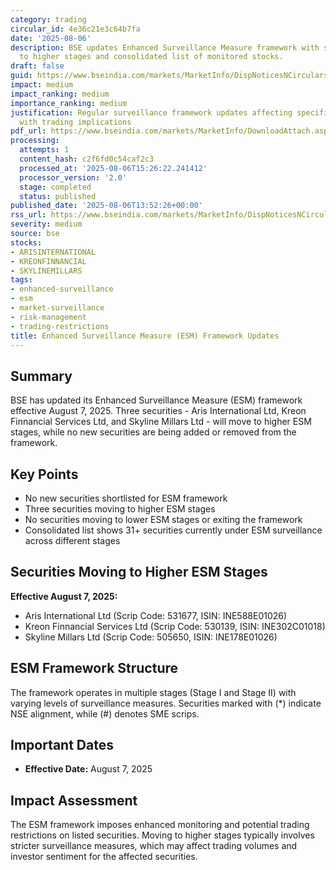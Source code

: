 ```yaml
---
category: trading
circular_id: 4e36c21e3c64b7fa
date: '2025-08-06'
description: BSE updates Enhanced Surveillance Measure framework with securities moving
  to higher stages and consolidated list of monitored stocks.
draft: false
guid: https://www.bseindia.com/markets/MarketInfo/DispNoticesNCirculars.aspx?Noticeid={912854E8-6EC8-4065-A92D-D59C2A623B1E}&noticeno=20250806-49&dt=08/06/2025&icount=49&totcount=57&flag=0
impact: medium
impact_ranking: medium
importance_ranking: medium
justification: Regular surveillance framework updates affecting specific securities
  with trading implications
pdf_url: https://www.bseindia.com/markets/MarketInfo/DownloadAttach.aspx?id=20250806-49&attachedId=7d27fc60-d50b-4830-9fd8-9d964bc33159
processing:
  attempts: 1
  content_hash: c2f6fd0c54caf2c3
  processed_at: '2025-08-06T15:26:22.241412'
  processor_version: '2.0'
  stage: completed
  status: published
published_date: '2025-08-06T13:52:26+00:00'
rss_url: https://www.bseindia.com/markets/MarketInfo/DispNoticesNCirculars.aspx?Noticeid={912854E8-6EC8-4065-A92D-D59C2A623B1E}&noticeno=20250806-49&dt=08/06/2025&icount=49&totcount=57&flag=0
severity: medium
source: bse
stocks:
- ARISINTERNATIONAL
- KREONFINNANCIAL
- SKYLINEMILLARS
tags:
- enhanced-surveillance
- esm
- market-surveillance
- risk-management
- trading-restrictions
title: Enhanced Surveillance Measure (ESM) Framework Updates
---
```


## Summary

BSE has updated its Enhanced Surveillance Measure (ESM) framework effective August 7, 2025. Three securities - Aris International Ltd, Kreon Finnancial Services Ltd, and Skyline Millars Ltd - will move to higher ESM stages, while no new securities are being added or removed from the framework.

## Key Points

- No new securities shortlisted for ESM framework
- Three securities moving to higher ESM stages
- No securities moving to lower ESM stages or exiting the framework
- Consolidated list shows 31+ securities currently under ESM surveillance across different stages

## Securities Moving to Higher ESM Stages

**Effective August 7, 2025:**
- Aris International Ltd (Scrip Code: 531677, ISIN: INE588E01026)
- Kreon Finnancial Services Ltd (Scrip Code: 530139, ISIN: INE302C01018)
- Skyline Millars Ltd (Scrip Code: 505650, ISIN: INE178E01026)

## ESM Framework Structure

The framework operates in multiple stages (Stage I and Stage II) with varying levels of surveillance measures. Securities marked with (*) indicate NSE alignment, while (#) denotes SME scrips.

## Important Dates

- **Effective Date:** August 7, 2025

## Impact Assessment

The ESM framework imposes enhanced monitoring and potential trading restrictions on listed securities. Moving to higher stages typically involves stricter surveillance measures, which may affect trading volumes and investor sentiment for the affected securities.